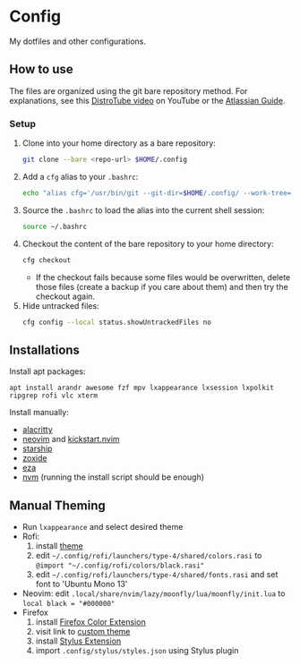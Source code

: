 # Config
My dotfiles and other configurations.

## How to use
The files are organized using the git bare repository method. For explanations, see this [DistroTube video](https://www.youtube.com/watch?v=tBoLDpTWVOM) on YouTube or the [Atlassian Guide](https://www.atlassian.com/git/tutorials/dotfiles).

### Setup
1. Clone into your home directory as a bare repository:
    ```bash
    git clone --bare <repo-url> $HOME/.config
    ```
1. Add a `cfg` alias to your `.bashrc`:
    ```bash
    echo "alias cfg='/usr/bin/git --git-dir=$HOME/.config/ --work-tree=$HOME'" >> $HOME/.bashrc
    ```
1. Source the `.bashrc` to load the alias into the current shell session:
   ```bash
   source ~/.bashrc
   ```
1. Checkout the content of the bare repository to your home directory:
    ```bash
    cfg checkout
    ```
    - If the checkout fails because some files would be overwritten, delete those files (create a backup if you care about them) and then try the checkout again.
1. Hide untracked files:
    ```bash
    cfg config --local status.showUntrackedFiles no
    ```

## Installations
Install apt packages:
```
apt install arandr awesome fzf mpv lxappearance lxsession lxpolkit ripgrep rofi vlc xterm
```

Install manually:
- [alacritty](https://github.com/alacritty/alacritty/blob/master/INSTALL.md)
- [neovim](https://github.com/neovim/neovim/blob/master/INSTALL.md) and [kickstart.nvim](https://github.com/nvim-lua/kickstart.nvim)
- [starship](https://starship.rs/guide/#%F0%9F%9A%80-installation)
- [zoxide](https://github.com/ajeetdsouza/zoxide?tab=readme-ov-file#installation)
- [eza](https://github.com/eza-community/eza/blob/main/INSTALL.md)
- [nvm](https://github.com/nvm-sh/nvm?tab=readme-ov-file#installing-and-updating) (running the install script should be enough)


## Manual Theming 
- Run `lxappearance` and select desired theme
- Rofi:
  1. install [theme](https://github.com/adi1090x/rofi)
  3. edit `~/.config/rofi/launchers/type-4/shared/colors.rasi` to `@import "~/.config/rofi/colors/black.rasi"`
  4. edit `~/.config/rofi/launchers/type-4/shared/fonts.rasi` and set font to 'Ubuntu Mono 13'
- Neovim: edit `.local/share/nvim/lazy/moonfly/lua/moonfly/init.lua` to `local black = "#000000"`
- Firefox
  1. install [Firefox Color Extension](https://addons.mozilla.org/en-US/firefox/addon/firefox-color/)
  2. visit link to [custom theme](https://color.firefox.com/?theme=XQAAAAI8AQAAAAAAAABBKYhm849SCia48_6EGccwS-xMDPrv2Sw6Caq-qy5QgqeHG4K15QclheASPKN1fJIx9PWthmsaa6HAbqbuA9Kv-Hq-RuPvtK5tJ0Z6mvqzslWZE2dmNfQBe83zmLh3aFYkM5rdXNIcpTLXKdUFkKWXxis7LXNgOrAKWkz4h8wdMUrmBiCHyhzDq1dfmn9o5Esa_8jxLCXIMhHbVAhdfmry02dxMIis_vsabUA)
  3. install [Stylus Extension](https://addons.mozilla.org/en-US/firefox/addon/styl-us/?utm_source=addons.mozilla.org&utm_medium=referral&utm_content=search)
  4. import `.config/stylus/styles.json` using Stylus plugin
